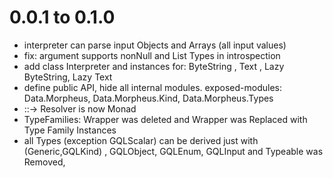 # 0.0.1 to 0.1.0
- interpreter can parse input Objects and Arrays (all input values)
- fix: argument supports nonNull and List Types in introspection
- add class Interpreter and instances for: ByteString , Text , Lazy ByteString, Lazy Text
- define public API, hide all internal modules.
  exposed-modules: Data.Morpheus, Data.Morpheus.Kind, Data.Morpheus.Types
- ::-> Resolver is now Monad
- TypeFamilies: Wrapper was deleted and Wrapper was Replaced with Type Family Instances
- all Types (exception GQLScalar) can be derived just with (Generic,GQLKind) ,
  GQLObject, GQLEnum, GQLInput and Typeable was Removed,
